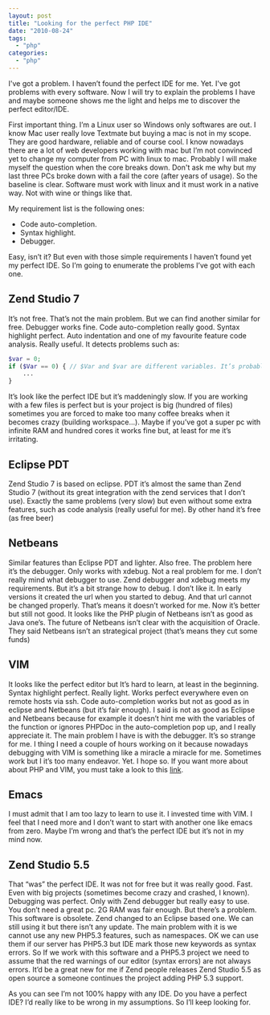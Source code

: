 ```yaml
---
layout: post
title: "Looking for the perfect PHP IDE"
date: "2010-08-24"
tags: 
  - "php"
categories: 
  - "php"
---
```


I've got a problem. I haven’t found the perfect IDE for me. Yet. I've got problems with every software. Now I will try to explain the problems I have and maybe someone shows me the light and helps me to discover the perfect editor/IDE.

First important thing. I’m a Linux user so Windows only softwares are out. I know Mac user really love Textmate but buying a mac is not in my scope. They are good hardware, reliable and of course cool. I know nowadays there are a lot of web developers working with mac but I’m not convinced yet to change my computer from PC with linux to mac. Probably I will make myself the question when the core breaks down. Don't ask me why but my last three PCs broke down with a fail the core (after years of usage). So the baseline is clear. Software must work with linux and it must work in a native way. Not with wine or things like that.

My requirement list is the following ones:

- Code auto-completion.
- Syntax highlight.
- Debugger.

Easy, isn’t it? But even with those simple requirements I haven’t found yet my perfect IDE. So I’m going to enumerate the problems I’ve got with each one.

## Zend Studio 7

It’s not free. That’s not the main problem. But we can find another similar for free. Debugger works fine. Code auto-completion really good. Syntax highlight perfect. Auto indentation and one of my favourite feature code analysis. Really useful. It detects problems such as:

```php
$var = 0;
if ($Var == 0) { // $Var and $var are different variables. It’s probably a type error very difficult to detect in a glance
    ...
}
```

It’s look like the perfect IDE but it’s maddeningly slow. If you are working with a few files is perfect but is your project is big (hundred of files) sometimes you are forced to make too many coffee breaks when it becomes crazy (building workspace...). Maybe if you’ve got a super pc with infinite RAM and hundred cores it works fine but, at least for me it’s irritating.

## Eclipse PDT

Zend Studio 7 is based on eclipse. PDT it’s almost the same than Zend Studio 7 (without its great integration with the zend services that I don’t use). Exactly the same problems (very slow) but even without some extra features, such as code analysis (really useful for me). By other hand it’s free (as free beer)

## Netbeans

Similar features than Eclipse PDT and lighter. Also free. The problem here it’s the debugger. Only works with xdebug. Not a real problem for me. I don’t really mind what debugger to use. Zend debugger and xdebug meets my requirements. But it’s a bit strange how to debug. I don’t like it. In early versions it created the url when you started to debug. And that url cannot be changed properly. That’s means it doesn’t worked for me. Now it’s better but still not good. It looks like the PHP plugin of Netbeans isn’t as good as Java one’s. The future of Netbeans isn’t clear with the acquisition of Oracle. They said Netbeans isn’t an strategical project (that’s means they cut some funds)

## VIM

It looks like the perfect editor but It’s hard to learn, at least in the beginning. Syntax highlight perfect. Really light. Works perfect everywhere even on remote hosts via ssh. Code auto-completion works but not as good as in eclipse and Netbeans (but it’s fair enough). I said is not as good as Eclipse and Netbeans because for example it doesn’t hint me with the variables of the function or ignores PHPDoc in the auto-completion pop up, and I really appreciate it. The main problem I have is with the debugger. It’s so strange for me. I thing I need a couple of hours working on it because nowadays debugging with VIM is something like a miracle a miracle for me. Sometimes work but I it’s too many endeavor. Yet. I hope so. If you want more about about PHP and VIM, you must take a look to this [link](http://zmievski.org/2010/06/vim-for-programmers-on-slideshare).

## Emacs

I must admit that I am too lazy to learn to use it. I invested time with VIM. I feel that I need more and I don’t want to start with another one like emacs from zero. Maybe I’m wrong and that’s the perfect IDE but it’s not in my mind now.

## Zend Studio 5.5

That “was” the perfect IDE. It was not for free but it was really good. Fast. Even with big projects (sometimes become crazy and crashed, I known). Debugging was perfect. Only with Zend debugger but really easy to use. You don’t need a great pc. 2G RAM was fair enough. But there’s a problem. This software is obsolete. Zend changed to an Eclipse based one. We can still using it but there isn’t any update. The main problem with it is we cannot use any new PHP5.3 features, such as namespaces. OK we can use them if our server has PHP5.3 but IDE mark those new keywords as syntax errors. So If we work with this software and a PHP5.3 project we need to assume that the red warnings of our editor (syntax errors) are not always errors. It’d be a great new for me if Zend people releases Zend Studio 5.5 as open source a someone continues the project adding PHP 5.3 support.

As you can see I’m not 100% happy with any IDE. Do you have a perfect IDE? I’d really like to be wrong in my assumptions. So I’ll keep looking for.
